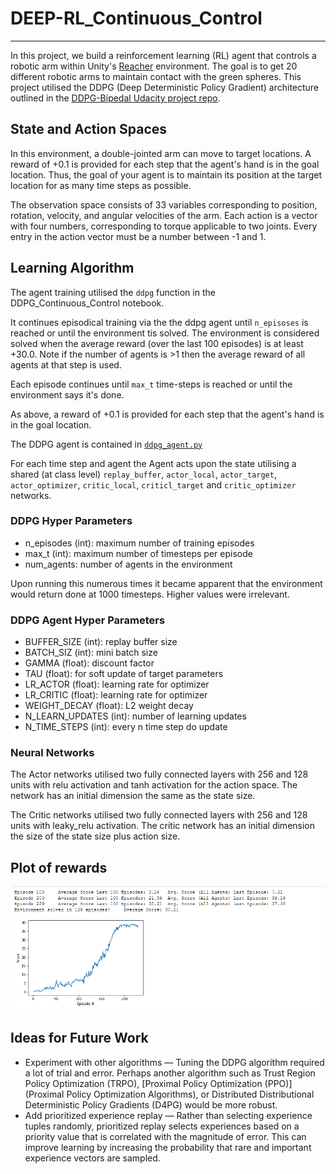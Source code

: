 # DEEP-RL_Continuous_Control
---

In this project, we build a reinforcement learning (RL) agent that controls a robotic arm within Unity's [Reacher](https://github.com/Unity-Technologies/ml-agents/blob/master/docs/Learning-Environment-Examples.md#reacher) environment. The goal is to get 20 different robotic arms to maintain contact with the green spheres.
This project utilised the DDPG (Deep Deterministic Policy Gradient) architecture outlined in the [DDPG-Bipedal Udacity project repo](https://github.com/udacity/deep-reinforcement-learning/tree/master/ddpg-bipedal).

## State and Action Spaces
In this environment, a double-jointed arm can move to target locations. A reward of +0.1 is provided for each step that the agent's hand is in the goal location. Thus, the goal of your agent is to maintain its position at the target location for as many time steps as possible.

The observation space consists of 33 variables corresponding to position, rotation, velocity, and angular velocities of the arm. Each action is a vector with four numbers, corresponding to torque applicable to two joints. Every entry in the action vector must be a number between -1 and 1.

## Learning Algorithm

The agent training utilised the `ddpg` function in the DDPG_Continuous_Control notebook.

It continues episodical training via the the ddpg agent until `n_episoses` is reached or until the environment tis solved. The  environment is considered solved when the average reward (over the last 100 episodes) is at least +30.0. Note if the number of agents is >1 then the average reward of all agents at that step is used.

Each episode continues until `max_t` time-steps is reached or until the environment says it's done.

As above, a reward of +0.1 is provided for each step that the agent's hand is in the goal location.

The DDPG agent is contained in [`ddpg_agent.py`](https://github.com/hortovanyi/DRLND-Continuous-Control/blob/master/ddpg_agent.py)

For each time step and agent the Agent acts upon the state utilising a shared (at class level) `replay_buffer`, `actor_local`, `actor_target`, `actor_optimizer`, `critic_local`, `criticl_target` and `critic_optimizer` networks.

### DDPG Hyper Parameters
- n_episodes (int): maximum number of training episodes
- max_t (int): maximum number of timesteps per episode
- num_agents: number of agents in the environment


Upon running this numerous times it became apparent that the environment would return done at 1000 timesteps. Higher values were irrelevant.

### DDPG Agent Hyper Parameters

- BUFFER_SIZE (int): replay buffer size
- BATCH_SIZ (int): mini batch size
- GAMMA (float): discount factor
- TAU (float): for soft update of target parameters
- LR_ACTOR (float): learning rate for optimizer
- LR_CRITIC (float): learning rate for optimizer
- WEIGHT_DECAY (float): L2 weight decay
- N_LEARN_UPDATES (int): number of learning updates
- N_TIME_STEPS (int): every n time step do update


### Neural Networks

The Actor networks utilised two fully connected layers with 256 and 128 units with relu activation and tanh activation for the action space. The network has an initial dimension the same as the state size.

The Critic networks utilised two fully connected layers with 256 and 128 units with leaky_relu activation. The critic network has  an initial dimension the size of the state size plus action size.

## Plot of rewards
![Training](./images/Training.PNG)



## Ideas for Future Work

- Experiment with other algorithms — Tuning the DDPG algorithm required a lot of trial and error. Perhaps another algorithm such as Trust Region Policy Optimization (TRPO), [Proximal Policy Optimization (PPO)](Proximal Policy Optimization Algorithms), or Distributed Distributional Deterministic Policy Gradients (D4PG) would be more robust.
- Add prioritized experience replay — Rather than selecting experience tuples randomly, prioritized replay selects experiences based on a priority value that is correlated with the magnitude of error. This can improve learning by increasing the probability that rare and important experience vectors are sampled.
